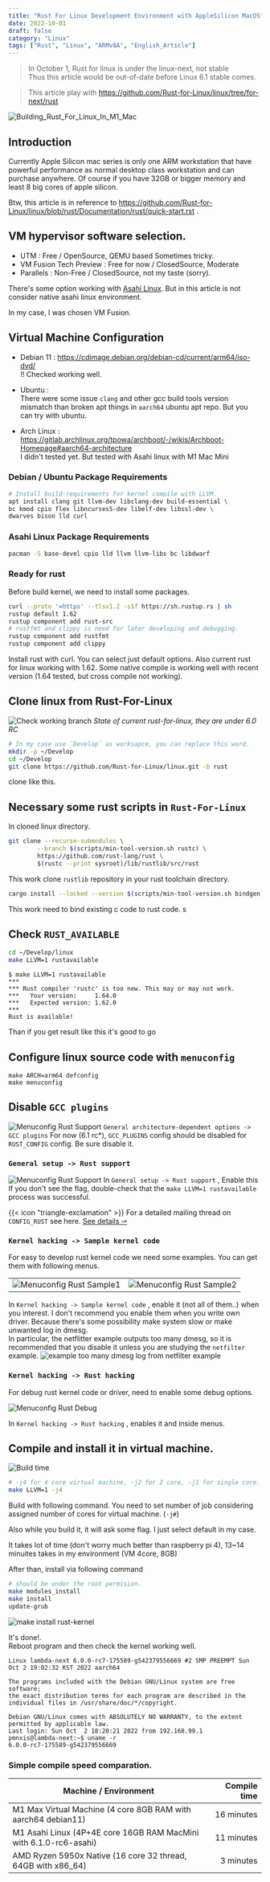 ```yaml
---
title: "Rust For Linux Development Environment with AppleSilicon MacOS"
date: 2022-10-01
draft: false
category: "Linux"
tags: ["Rust", "Linux", "ARMv8A", "English_Article"]
---
```


> In October 1, Rust for linux is under the linux-next, not stable<br>
> Thus this article would be out-of-date before Linux 6.1 stable comes.

> This article play with https://github.com/Rust-for-Linux/linux/tree/for-next/rust


![Building_Rust_For_Linux_In_M1_Mac](img/build_in_m1vm/build_rust_linux_in_m1.png)

## Introduction
 Currently Apple Silicon mac series is only one ARM workstation that have powerful performance as normal desktop class workstation and can purchase anywhere.
Of course if you have 32GB or bigger memory and least 8 big cores of apple silicon.

Btw, this article is in reference to https://github.com/Rust-for-Linux/linux/blob/rust/Documentation/rust/quick-start.rst .

## VM hypervisor software selection.
 - UTM : Free / OpenSource, QEMU based Sometimes tricky.
 - VM Fusion Tech Preview : Free for now / ClosedSource, Moderate
 - Parallels : Non-Free / ClosedSource, not my taste (sorry).

There's some option working with [Asahi Linux](https://asahilinux.org/). But in this article is not consider native asahi linux environment.

In my case, I was chosen VM Fusion.

## Virtual Machine Configuration
- Debian 11 : https://cdimage.debian.org/debian-cd/current/arm64/iso-dvd/ <br>
    !! Checked working well.

- Ubuntu : <br>
    There were some issue `clang` and other gcc build tools version mismatch than broken apt things in `aarch64` ubuntu apt repo.
    But you can try with ubuntu.

- Arch Linux : https://gitlab.archlinux.org/tpowa/archboot/-/wikis/Archboot-Homepage#aarch64-architecture <br>
    I didn't tested yet. But tested with Asahi linux with M1 Mac Mini


### Debian / Ubuntu Package Requirements

```sh
# Install build-requirements for kernel compile with LLVM.
apt install clang git llvm-dev libclang-dev build-essential \
bc kmod cpio flex libncurses5-dev libelf-dev libssl-dev \
dwarves bison lld curl
```
### Asahi Linux Package Requirements

```sh
pacman -S base-devel cpio lld llvm llvm-libs bc libdwarf
```

### Ready for rust

Before build kernel, we need to install some packages.

```sh
curl --proto '=https' --tlsv1.2 -sSf https://sh.rustup.rs | sh
rustup default 1.62
rustup component add rust-src
# rustfmt and clippy is need for later developing and debugging.
rustup component add rustfmt 
rustup component add clippy
```
Install rust with curl. You can select just default options.
Also current rust for linux working with 1.62.
Some native compile is working well with recent version (1.64 tested, but cross compile not working).




## Clone linux from Rust-For-Linux 
![Check working branch](img/build_in_m1vm/check_working_branch.png)
_State of current rust-for-linux, they are under 6.0 RC_

```sh
# In my case use `Develop` as worksapce, you can replace this word. 
mkdir -p ~/Develop
cd ~/Develop
git clone https://github.com/Rust-for-Linux/linux.git -b rust
```
clone like this.

## Necessary some rust scripts in `Rust-For-Linux`
In cloned linux directory.
```sh
git clone --recurse-submodules \
        --branch $(scripts/min-tool-version.sh rustc) \
        https://github.com/rust-lang/rust \
        $(rustc --print sysroot)/lib/rustlib/src/rust
```
This work clone `rustlib` repository in your rust toolchain directory.

```sh
cargo install --locked --version $(scripts/min-tool-version.sh bindgen) bindgen
```
This work need to bind existing c code to rust code.
s
## Check `RUST_AVAILABLE`
```sh
cd ~/Develop/linux
make LLVM=1 rustavailable
```

```
$ make LLVM=1 rustavailable
***
*** Rust compiler 'rustc' is too new. This may or may not work.
***   Your version:     1.64.0
***   Expected version: 1.62.0
***
Rust is available!
```
Than if you get result like this it's good to go

## Configure linux source code with `menuconfig`
```
make ARCH=arm64 defconfig
make menuconfig
```

## Disable `GCC plugins`
![Menuconfig Rust Support](img/build_in_m1vm/disable_gcc_plugins.png)
`General architecture-dependent options -> GCC plugins`
For now (6.1 rc*), `GCC_PLUGINS` config should be disabled for `RUST_CONFIG` config.
Be sure disable it.

### `General setup -> Rust support`
![Menuconfig Rust Support](img/build_in_m1vm/menuconfig_rust_in_m1vm_check_rust_support.png)
In `General setup -> Rust support` , Enable this <br>
If you don't see the flag, double-check that the `make LLVM=1 rustavailable` process was successful. <br>

<!--- Some emphasize block with HTML block  -->
<div class="flex px-4 py-2 mb-8 text-base rounded-md bg-primary-100 dark:bg-primary-900">
  <span class="flex items-center ltr:pr-3 rtl:pl-3 text-primary-400">
    {{< icon "triangle-exclamation" >}}
  </span>
  <span class="flex items-center justify-between grow dark:text-neutral-300">
    <span class="prose dark:prose-invert">For a detailed mailing thread on <code id="layout">CONFIG_RUST</code> see here.</span>
    <a href="https://lore.kernel.org/lkml/20220317181032.15436-17-ojeda@kernel.org/" class="px-4 !text-neutral !no-underline rounded-md bg-primary-600 hover:!bg-primary-500 dark:bg-primary-800 dark:hover:!bg-primary-700">
      See details &rharu;
    </a>
  </span>
</div>
<!--- End of the block  -->


### `Kernel hacking -> Sample kernel code`
For easy to develop rust kernel code we need some examples.
You can get them with following menus.

|    |    |
| -- | -- |
| ![Menuconfig Rust Sample1](img/build_in_m1vm/menuconfig_rust_in_m1vm_example_add2.png) | ![Menuconfig Rust Sample2](img/build_in_m1vm/menuconfig_rust_in_m1vm_example_add1.png) |

In `Kernel hacking -> Sample kernel code` , enable it (not all of them..) when you interest.
I don't recommend you enable them when you write own driver. Because there's some possibility make system slow or make unwanted log in dmesg. <br>
In particular, the netflitter example outputs too many dmesg, so it is recommended that you disable it unless you are studying the `netfilter` example.
![example too many dmesg log from netfilter example](img/build_in_m1vm/too_many_log.png)<br>

### `Kernel hacking -> Rust hacking`
For debug rust kernel code or driver, need to enable some debug options.

![Menuconfig Rust Debug](img/build_in_m1vm/menuconfig_rust_in_m1vm_debug.png)

In `Kernel hacking -> Rust hacking` , enables it and inside menus.


## Compile and install it in virtual machine.

![Build time](img/build_in_m1vm/build_make_LLVM.png)

```sh
# -j4 for 4 core virtual machine, -j2 for 2 core, -j1 for single core.
make LLVM=1 -j4
```
Build with following command. You need to set number of job considering assigned number of cores for virtual machine. (`-j#`)

Also while you build it, it will ask some flag. I just select default in my case.

It takes lot of time (don't worry much better than raspberry pi 4), 13~14 minuites takes in my environment (VM 4core, 8GB)

After than, install via following command
```sh
# should be under the root permision.
make modules_install
make install
update-grub
```
![make install rust-kernel](img/build_in_m1vm/make_install.png)

It's done!. <br>
Reboot program and then check the kernel working well.


```
Linux lambda-next 6.0.0-rc7-175589-g542379556669 #2 SMP PREEMPT Sun Oct 2 19:02:32 KST 2022 aarch64

The programs included with the Debian GNU/Linux system are free software;
the exact distribution terms for each program are described in the
individual files in /usr/share/doc/*/copyright.

Debian GNU/Linux comes with ABSOLUTELY NO WARRANTY, to the extent
permitted by applicable law.
Last login: Sun Oct  2 18:20:21 2022 from 192.168.99.1
pmnxis@lambda-next:~$ uname -r
6.0.0-rc7-175589-g542379556669
```

### Simple compile speed comparation.
| Machine / Environment | Compile time |
| --------------------- | -----------: |
| M1 Max Virtual Machine (4 core 8GB RAM with aarch64 debian11) | 16 minutes |
| M1 Asahi Linux (4P+4E core 16GB RAM MacMini with 6.1.0-rc6-asahi) | 11 minutes |
| AMD Ryzen 5950x Native (16 core 32 thread, 64GB with x86_64)  | 3 minutes  |